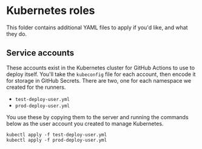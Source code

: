 # Kubernetes roles

This folder contains additional YAML files to apply if you'd like, and what they do.

## Service accounts

These accounts exist in the Kubernetes cluster for GitHub Actions to use to deploy itself.  You'll take the `kubeconfig` file for each account, then encode it for storage in GitHub Secrets.  There are two, one for each namespace we created for the runners.

- `test-deploy-user.yml`
- `prod-deploy-user.yml`

You use these by copying them to the server and running the commands below as the user account you created to manage Kubernetes.

```shell
kubectl apply -f test-deploy-user.yml
kubectl apply -f prod-deploy-user.yml
```
